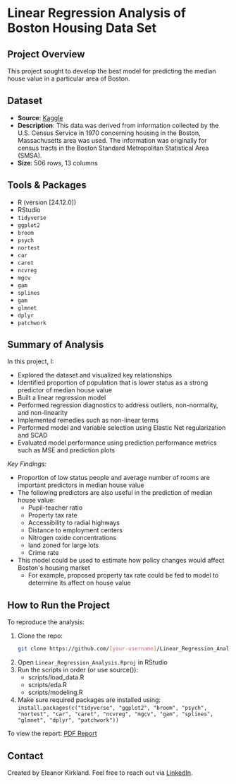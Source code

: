 # Linear Regression Analysis of Boston Housing Data Set

## Project Overview

This project sought to develop the best model for predicting the median house value in a particular area of Boston.

## Dataset

- **Source**: [Kaggle](https://www.kaggle.com/datasets/schirmerchad/bostonhoustingmlnd)
- **Description**: This data was derived from information collected by the U.S. Census Service in 1970 concerning
housing in the Boston, Massachusetts area was used. The information was originally for census tracts in the Boston Standard Metropolitan Statistical Area (SMSA).
- **Size**: 506 rows, 13 columns

## Tools & Packages

- R (version [24.12.0])
- RStudio
- `tidyverse`
- `ggplot2`
- `broom`
- `psych`
- `nortest`
- `car`
- `caret`
- `ncvreg`
- `mgcv`
- `gam`
- `splines`
- `gam`
- `glmnet`
- `dplyr`
- `patchwork`

## Summary of Analysis

In this project, I:
- Explored the dataset and visualized key relationships
- Identified proportion of population that is lower status as a strong predictor of median house value
- Built a linear regression model
- Performed regression diagnostics to address outliers, non-normality, and non-linearity
- Implemented remedies such as non-linear terms
- Performed model and variable selection using Elastic Net regularization and SCAD
- Evaluated model performance using prediction performance metrics such as MSE and prediction plots

_Key Findings:_
- Proportion of low status people and average number of rooms are important predictors in median house value
- The following predictors are also useful in the prediction of median house value:
  * Pupil-teacher ratio
  * Property tax rate
  * Accessibility to radial highways
  * Distance to employment centers
  * Nitrogen oxide concentrations
  * land zoned for large lots
  * Crime rate
- This model could be used to estimate how policy changes would affect Boston's housing market
  * For example, proposed property tax rate could be fed to model to determine its affect on house value

## How to Run the Project

To reproduce the analysis:

1. Clone the repo:
   ```bash
   git clone https://github.com/[your-username]/Linear_Regression_Analysis.git
2. Open `Linear_Regression_Analysis.Rproj` in RStudio
3. Run the scripts in order (or use source()):
   * scripts/load_data.R
   * scripts/eda.R
   * scripts/modeling.R
4. Make sure required packages are installed using:
   ```install.packages(c("tidyverse", "ggplot2", "broom", "psych", "nortest", "car", "caret", "ncvreg", "mgcv", "gam", "splines", "glmnet", "dplyr", "patchwork"))```

To view the report:
[PDF Report](./Boston_Housing_Analysis.pdf)

## Contact

Created by Eleanor Kirkland. Feel free to reach out via [LinkedIn](https://www.linkedin.com/in/eleanor-kirkland-42b859332/).
